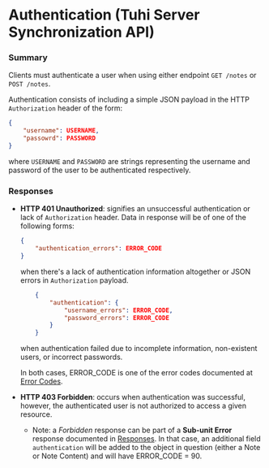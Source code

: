 # Authentication (Tuhi Server Synchronization API) #

### Summary
Clients must authenticate a user when using either endpoint `GET /notes` or `POST /notes`. 

Authentication consists of including a simple JSON payload in the HTTP `Authorization` header of the form:

```json
{
	"username": USERNAME,
    "passowrd": PASSWORD
}
```

where `USERNAME` and `PASSWORD` are strings representing the username and password of the user to be authenticated respectively.

### Responses
* **HTTP 401 Unauthorized**: signifies an unsuccessful authentication or lack of `Authorization` header. Data in response will be of one of the following forms:

    ```json
    {
        "authentication_errors": ERROR_CODE
    }
    ```
    
	when there's a lack of authentication information altogether or JSON errors in `Authorization` payload.
    
    ```json
        {
            "authentication": {
                "username_errors": ERROR_CODE,
                "password_errors": ERROR_CODE
            }
        }
    ```
    
	when authentication failed due to incomplete information, non-existent users, or incorrect passwords.

    In both cases, ERROR_CODE is one of the error codes documented  at [Error Codes](https://github.com/icasdri/tuhi/blob/master/error_codes.md).

* **HTTP 403 Forbidden**: occurs when authentication was successful, however, the authenticated user is not authorized to access a given resource.
	* Note: a *Forbidden* response can be part of a **Sub-unit Error** response documented in [Responses](https://github.com/icasdri/tuhi/blob/master/responses.md). In that case, an additional field `authentication` will be added to the object in question (either a Note or Note Content) and will have ERROR_CODE = 90.

